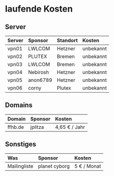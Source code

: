 # laufende Kosten

## Server

| Server | Sponsor       | Standort | Kosten       |
|:-------|:--------------|:---------|:-------------|
| vpn01  | LWLCOM        | Hetzner  | unbekannt    |
| vpn02  | PLUTEX        | Bremen   | unbekannt    |
| vpn03  | LWLCOM        | Bremen   | unbekannt    |
| vpn04  | Nebirosh      | Hetzner  | unbekannt    |
| vpn05  | anon6789      | Hetzner  | unbekannt    |
| vpn06  | corny         | Plutex   | unbekannt    |

## Domains

| Domain          | Sponsor       | Kosten        |
|:----------------|:--------------|:--------------|
| ffhb.de         | jplitza       | 4,65 € / Jahr |

## Sonstiges

| Was             | Sponsor       | Kosten        |
|:----------------|:--------------|:--------------|
| Mailingliste    | planet cyborg | 5 € / Monat   |
